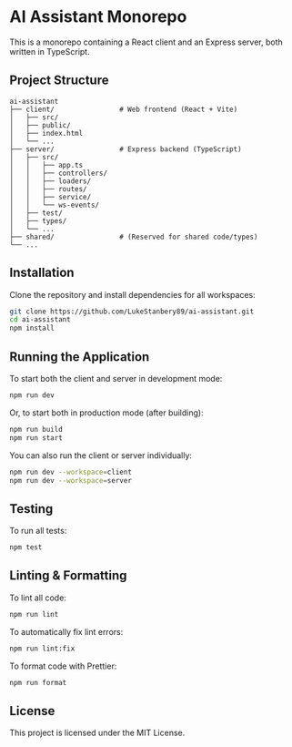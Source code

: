 # AI Assistant Monorepo

This is a monorepo containing a React client and an Express server, both written in TypeScript.

## Project Structure

```
ai-assistant
├── client/                # Web frontend (React + Vite)
│   ├── src/
│   ├── public/
│   ├── index.html
│   └── ...
├── server/                # Express backend (TypeScript)
│   ├── src/
│   │   ├── app.ts
│   │   ├── controllers/
│   │   ├── loaders/
│   │   ├── routes/
│   │   ├── service/
│   │   └── ws-events/
│   ├── test/
│   ├── types/
│   └── ...
├── shared/                # (Reserved for shared code/types)
└── ...
```

## Installation

Clone the repository and install dependencies for all workspaces:

```bash
git clone https://github.com/LukeStanbery89/ai-assistant.git
cd ai-assistant
npm install
```

## Running the Application

To start both the client and server in development mode:

```bash
npm run dev
```

Or, to start both in production mode (after building):

```bash
npm run build
npm run start
```

You can also run the client or server individually:

```bash
npm run dev --workspace=client
npm run dev --workspace=server
```

## Testing

To run all tests:

```bash
npm test
```

## Linting & Formatting

To lint all code:

```bash
npm run lint
```

To automatically fix lint errors:

```bash
npm run lint:fix
```

To format code with Prettier:

```bash
npm run format
```

## License

This project is licensed under the MIT License.
